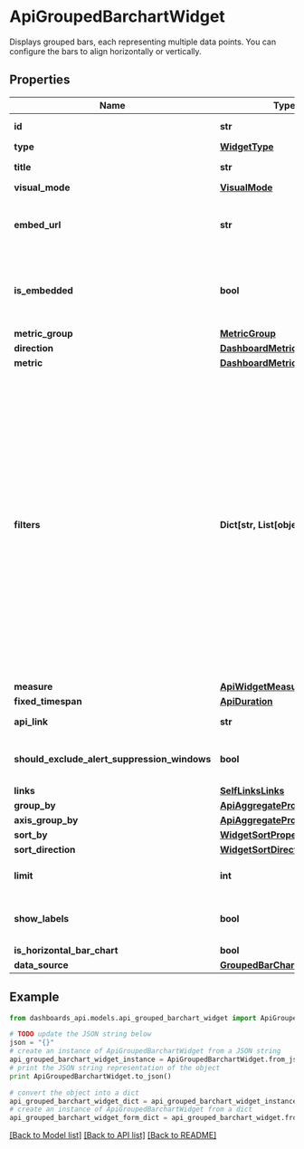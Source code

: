 # ApiGroupedBarchartWidget

Displays grouped bars, each representing multiple data points. You can configure the bars to align horizontally or vertically.

## Properties
Name | Type | Description | Notes
------------ | ------------- | ------------- | -------------
**id** | **str** | Identifier of the widget. | [optional] 
**type** | [**WidgetType**](WidgetType.md) |  | [optional] 
**title** | **str** | Title of the widget | [optional] 
**visual_mode** | [**VisualMode**](VisualMode.md) |  | [optional] 
**embed_url** | **str** | When &#x60;isEmbedded&#x60; is set to &#x60;true&#x60;, an &#x60;embedUrl&#x60; is provided. | [optional] [readonly] 
**is_embedded** | **bool** | Set to &#x60;true&#x60; if widget is marked as embedded; otherwise, set to &#x60;false&#x60;. | [optional] 
**metric_group** | [**MetricGroup**](MetricGroup.md) |  | [optional] 
**direction** | [**DashboardMetricDirection**](DashboardMetricDirection.md) |  | [optional] 
**metric** | [**DashboardMetric**](DashboardMetric.md) |  | [optional] 
**filters** | **Dict[str, List[object]]** | (Optional) Specifies the filters applied to the widget. When present, the &#x60;filters&#x60; property displays. Each filter object has two properties: &#x60;filterProperty&#x60; and &#x60;filterValue&#x60;. The &#x60;filterProperty&#x60; can be values like Agents, Agent Groups, Tests, Monitors, etc. The &#x60;filterValue&#x60; represents theIdentifierof the selected property. | [optional] 
**measure** | [**ApiWidgetMeasure**](ApiWidgetMeasure.md) |  | [optional] 
**fixed_timespan** | [**ApiDuration**](ApiDuration.md) |  | [optional] 
**api_link** | **str** |  | [optional] [readonly] 
**should_exclude_alert_suppression_windows** | **bool** | Excludes alert suppression window data if set to &#x60;true&#x60;. | [optional] 
**links** | [**SelfLinksLinks**](SelfLinksLinks.md) |  | [optional] 
**group_by** | [**ApiAggregateProperty**](ApiAggregateProperty.md) |  | [optional] 
**axis_group_by** | [**ApiAggregateProperty**](ApiAggregateProperty.md) |  | [optional] 
**sort_by** | [**WidgetSortProperty**](WidgetSortProperty.md) |  | [optional] 
**sort_direction** | [**WidgetSortDirection**](WidgetSortDirection.md) |  | [optional] 
**limit** | **int** | Limit configured in the widget. | [optional] 
**show_labels** | **bool** | Displays labels on each bar when set to &#x60;true&#x60;. | [optional] 
**is_horizontal_bar_chart** | **bool** |  | [optional] 
**data_source** | [**GroupedBarChartDatasource**](GroupedBarChartDatasource.md) |  | [optional] 

## Example

```python
from dashboards_api.models.api_grouped_barchart_widget import ApiGroupedBarchartWidget

# TODO update the JSON string below
json = "{}"
# create an instance of ApiGroupedBarchartWidget from a JSON string
api_grouped_barchart_widget_instance = ApiGroupedBarchartWidget.from_json(json)
# print the JSON string representation of the object
print ApiGroupedBarchartWidget.to_json()

# convert the object into a dict
api_grouped_barchart_widget_dict = api_grouped_barchart_widget_instance.to_dict()
# create an instance of ApiGroupedBarchartWidget from a dict
api_grouped_barchart_widget_form_dict = api_grouped_barchart_widget.from_dict(api_grouped_barchart_widget_dict)
```
[[Back to Model list]](../README.md#documentation-for-models) [[Back to API list]](../README.md#documentation-for-api-endpoints) [[Back to README]](../README.md)


